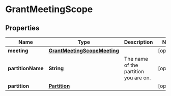
# GrantMeetingScope

## Properties
Name | Type | Description | Notes
------------ | ------------- | ------------- | -------------
**meeting** | [**GrantMeetingScopeMeeting**](GrantMeetingScopeMeeting.md) |  |  [optional]
**partitionName** | **String** | The name of the partition you are on. |  [optional]
**partition** | [**Partition**](Partition.md) |  |  [optional]



